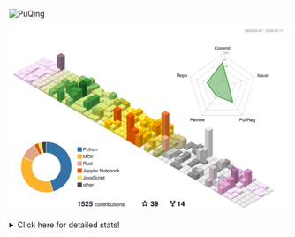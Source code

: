 ![PuQing](https://user-images.githubusercontent.com/27223114/171565019-9a56fae6-b08b-421f-99db-7e830da42371.png)

![](./profile-3d-contrib/profile-season-animate.svg)

<details>
<summary>Click here for detailed stats!</summary>

<!--START_SECTION:waka-->
![Lines of code](https://img.shields.io/badge/From%20Hello%20World%20I%27ve%20Written-1.4%20million%20lines%20of%20code-blue)

**🐱 My GitHub Data** 

> 📦 374.7 kB Used in GitHub's Storage 
 > 
> 🏆 352 Contributions in the Year 2024
 > 
> 🚫 Not Opted to Hire
 > 
> 📜 47 Public Repositories 
 > 
> 🔑 29 Private Repositories 
 > 
**I'm an Early 🐤** 

```text
🌞 Morning                596 commits         ██░░░░░░░░░░░░░░░░░░░░░░░   07.73 % 
🌆 Daytime                3580 commits        ████████████░░░░░░░░░░░░░   46.43 % 
🌃 Evening                1583 commits        █████░░░░░░░░░░░░░░░░░░░░   20.53 % 
🌙 Night                  1951 commits        ██████░░░░░░░░░░░░░░░░░░░   25.30 % 
```


📊 **This Week I Spent My Time On** 

```text
💬 Programming Languages: 
Browsing                 7 hrs 58 mins       █████████░░░░░░░░░░░░░░░░   36.24 % 
Other                    4 hrs 15 mins       █████░░░░░░░░░░░░░░░░░░░░   19.36 % 
Python                   3 hrs 46 mins       ████░░░░░░░░░░░░░░░░░░░░░   17.18 % 
GitHubing                2 hrs 8 mins        ██░░░░░░░░░░░░░░░░░░░░░░░   09.75 % 
Searching                1 hr 8 mins         █░░░░░░░░░░░░░░░░░░░░░░░░   05.18 % 

🔥 Editors: 
Chrome                   12 hrs 51 mins      ███████████████░░░░░░░░░░   58.40 % 
VS Code                  4 hrs 53 mins       ██████░░░░░░░░░░░░░░░░░░░   22.25 % 
fish                     3 hrs 44 mins       ████░░░░░░░░░░░░░░░░░░░░░   16.98 % 
Obsidian                 31 mins             █░░░░░░░░░░░░░░░░░░░░░░░░   02.38 % 

💻 Operating System: 
Mac                      17 hrs 12 mins      ████████████████████░░░░░   78.20 % 
Linux                    3 hrs 10 mins       ████░░░░░░░░░░░░░░░░░░░░░   14.41 % 
WSL                      1 hr 37 mins        ██░░░░░░░░░░░░░░░░░░░░░░░   07.39 % 
```


<!--END_SECTION:waka-->
</details>

